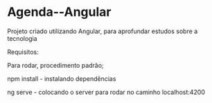 # Agenda--Angular
Projeto criado utilizando Angular, para aprofundar estudos sobre a tecnologia

Requisitos:

Para rodar, procedimento padrão;


npm install - instalando dependências


ng serve - colocando o server para rodar no caminho localhost:4200
